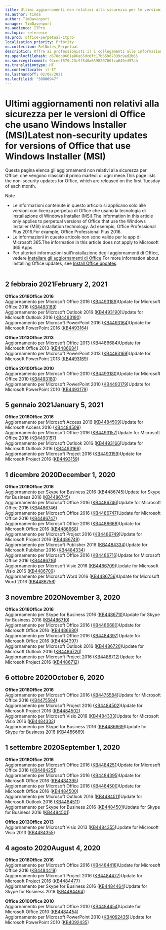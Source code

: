 ```yaml
---
title: Ultimi aggiornamenti non relativi alla sicurezza per le versioni di Office che usano Windows Installer (MSI)
ms.author: timda
author: TimDavenport
manager: TimDavenport
ms.audience: ITPro
ms.topic: reference
ms.prod: office-perpetual-itpro
localization_priority: Priority
ms.collection: RelNotes_Perpetual
description: Offre ai professionisti IT i collegamenti alle informazioni sugli aggiornamenti più recenti non relativi alla sicurezza delle versioni con licenza perpetua di Office 2016, Office 2013 e Office 2010
ms.openlocfilehash: d678db0661a86e65dc8fc17b659d7339c9ad2b65
ms.sourcegitcommit: 94cecf570c23c9f540a659820706fca049ed97ab
ms.translationtype: HT
ms.contentlocale: it-IT
ms.lasthandoff: 02/02/2021
ms.locfileid: "50080947"
---
```

# <a name="latest-non-security-updates-for-versions-of-office-that-use-windows-installer-msi"></a><span data-ttu-id="2e41d-103">Ultimi aggiornamenti non relativi alla sicurezza per le versioni di Office che usano Windows Installer (MSI)</span><span class="sxs-lookup"><span data-stu-id="2e41d-103">Latest non-security updates for versions of Office that use Windows Installer (MSI)</span></span>

<span data-ttu-id="2e41d-104">Questa pagina elenca gli aggiornamenti non relativi alla sicurezza per Office, che vengono rilasciati il primo martedì di ogni mese.</span><span class="sxs-lookup"><span data-stu-id="2e41d-104">This page lists the non-security updates for Office, which are released on the first Tuesday of each month.</span></span>

> [!NOTE]
> - <span data-ttu-id="2e41d-105">Le informazioni contenute in questo articolo si applicano solo alle versioni con licenza perpetua di Office che usano la tecnologia di installazione di Windows Installer (MSI).</span><span class="sxs-lookup"><span data-stu-id="2e41d-105">The information in this article only applies to perpetual versions of Office that use the Windows Installer (MSI) installation technology.</span></span> <span data-ttu-id="2e41d-106">Ad esempio, Office Professional Plus 2016.</span><span class="sxs-lookup"><span data-stu-id="2e41d-106">For example, Office Professional Plus 2016.</span></span>
> - <span data-ttu-id="2e41d-107">Le informazioni in questo articolo non sono valide per le app di Microsoft 365.</span><span class="sxs-lookup"><span data-stu-id="2e41d-107">The information in this article does not apply to Microsoft 365 Apps.</span></span>
> - <span data-ttu-id="2e41d-108">Per ulteriori informazioni sull'installazione degli aggiornamenti di Office, vedere [Installare gli aggiornamenti di Office](https://support.office.com/article/2ab296f3-7f03-43a2-8e50-46de917611c5).</span><span class="sxs-lookup"><span data-stu-id="2e41d-108">For more information about installing Office updates, see [Install Office updates](https://support.office.com/article/2ab296f3-7f03-43a2-8e50-46de917611c5).</span></span>
<br/><br/>

## <a name="february-2-2021"></a><span data-ttu-id="2e41d-109">2 febbraio 2021</span><span class="sxs-lookup"><span data-stu-id="2e41d-109">February 2, 2021</span></span>
<span data-ttu-id="2e41d-110">**Office 2016**</span><span class="sxs-lookup"><span data-stu-id="2e41d-110">**Office 2016**</span></span><br/>
<span data-ttu-id="2e41d-111">Aggiornamento per Microsoft Office 2016 ([KB4493189](https://support.microsoft.com/help/4493189))</span><span class="sxs-lookup"><span data-stu-id="2e41d-111">Update for Microsoft Office 2016 ([KB4493189](https://support.microsoft.com/help/4493189))</span></span> </br> <span data-ttu-id="2e41d-112">Aggiornamento per Microsoft Outlook 2016 ([KB4493190](https://support.microsoft.com/help/4493190))</span><span class="sxs-lookup"><span data-stu-id="2e41d-112">Update for Microsoft Outlook 2016 ([KB4493190](https://support.microsoft.com/help/4493190))</span></span> </br> <span data-ttu-id="2e41d-113">Aggiornamento per Microsoft PowerPoint 2016 ([KB4493164](https://support.microsoft.com/help/4493164))</span><span class="sxs-lookup"><span data-stu-id="2e41d-113">Update for Microsoft PowerPoint 2016 ([KB4493164](https://support.microsoft.com/help/4493164))</span></span> </br> 

<span data-ttu-id="2e41d-114">**Office 2013**</span><span class="sxs-lookup"><span data-stu-id="2e41d-114">**Office 2013**</span></span><br/>
<span data-ttu-id="2e41d-115">Aggiornamento per Microsoft Office 2013 ([KB4486684](https://support.microsoft.com/help/4486684))</span><span class="sxs-lookup"><span data-stu-id="2e41d-115">Update for Microsoft Office 2013 ([KB4486684](https://support.microsoft.com/help/4486684))</span></span> </br>
<span data-ttu-id="2e41d-116">Aggiornamento per Microsoft PowerPoint 2013 ([KB4493169](https://support.microsoft.com/help/4493169))</span><span class="sxs-lookup"><span data-stu-id="2e41d-116">Update for Microsoft PowerPoint 2013 ([KB4493169](https://support.microsoft.com/help/4493169))</span></span> </br>

<span data-ttu-id="2e41d-117">**Office 2010**</span><span class="sxs-lookup"><span data-stu-id="2e41d-117">**Office 2010**</span></span><br/>
<span data-ttu-id="2e41d-118">Aggiornamento per Microsoft Office 2010 ([KB4493180](https://support.microsoft.com/help/4493180))</span><span class="sxs-lookup"><span data-stu-id="2e41d-118">Update for Microsoft Office 2010 ([KB4493180](https://support.microsoft.com/help/4493180))</span></span> </br>
<span data-ttu-id="2e41d-119">Aggiornamento per Microsoft PowerPoint 2010 ([KB4493179](https://support.microsoft.com/help/4493179))</span><span class="sxs-lookup"><span data-stu-id="2e41d-119">Update for Microsoft PowerPoint 2010 ([KB4493179](https://support.microsoft.com/help/4493179))</span></span></br>


## <a name="january-5-2021"></a><span data-ttu-id="2e41d-120">5 gennaio 2021</span><span class="sxs-lookup"><span data-stu-id="2e41d-120">January 5, 2021</span></span>
<span data-ttu-id="2e41d-121">**Office 2016**</span><span class="sxs-lookup"><span data-stu-id="2e41d-121">**Office 2016**</span></span></br>
<span data-ttu-id="2e41d-122">Aggiornamento per Microsoft Access 2016 ([KB4484509](https://support.microsoft.com/help/4484509))</span><span class="sxs-lookup"><span data-stu-id="2e41d-122">Update for Microsoft Access 2016 ([KB4484509](https://support.microsoft.com/help/4484509))</span></span> </br>
<span data-ttu-id="2e41d-123">Aggiornamento per Microsoft Office 2016 ([KB4493157](https://support.microsoft.com/help/4493157))</span><span class="sxs-lookup"><span data-stu-id="2e41d-123">Update for Microsoft Office 2016 ([KB4493157](https://support.microsoft.com/help/4493157))</span></span> </br>
<span data-ttu-id="2e41d-124">Aggiornamento per Microsoft Outlook 2016 ([KB4493166](https://support.microsoft.com/help/4493166))</span><span class="sxs-lookup"><span data-stu-id="2e41d-124">Update for Microsoft Outlook 2016 ([KB4493166](https://support.microsoft.com/help/4493166))</span></span> </br>
<span data-ttu-id="2e41d-125">Aggiornamento per Microsoft Project 2016 ([KB4493159](https://support.microsoft.com/help/4493159))</span><span class="sxs-lookup"><span data-stu-id="2e41d-125">Update for Microsoft Project 2016 ([KB4493159](https://support.microsoft.com/help/4493159))</span></span> </br>


## <a name="december-1-2020"></a><span data-ttu-id="2e41d-126">1 dicembre 2020</span><span class="sxs-lookup"><span data-stu-id="2e41d-126">December 1, 2020</span></span>
<span data-ttu-id="2e41d-127">**Office 2016**</span><span class="sxs-lookup"><span data-stu-id="2e41d-127">**Office 2016**</span></span><br/>
<span data-ttu-id="2e41d-128">Aggiornamento per Skype for Business 2016 ([KB4486745](https://support.microsoft.com/help/4486745))</span><span class="sxs-lookup"><span data-stu-id="2e41d-128">Update for Skype for Business 2016 ([KB4486745](https://support.microsoft.com/help/4486745))</span></span> <br/>
<span data-ttu-id="2e41d-129">Aggiornamento per Microsoft Office 2016 ([KB4486746](https://support.microsoft.com/help/4486746))</span><span class="sxs-lookup"><span data-stu-id="2e41d-129">Update for Microsoft Office 2016 ([KB4486746](https://support.microsoft.com/help/4486746))</span></span> <br/> <span data-ttu-id="2e41d-130">Aggiornamento per Microsoft Office 2016 ([KB4486747](https://support.microsoft.com/help/4486747))</span><span class="sxs-lookup"><span data-stu-id="2e41d-130">Update for Microsoft Office 2016 ([KB4486747](https://support.microsoft.com/help/4486747))</span></span> <br/> <span data-ttu-id="2e41d-131">Aggiornamento per Microsoft Office 2016 ([KB4486668](https://support.microsoft.com/help/4486668))</span><span class="sxs-lookup"><span data-stu-id="2e41d-131">Update for Microsoft Office 2016 ([KB4486668](https://support.microsoft.com/help/4486668))</span></span> <br/>
<span data-ttu-id="2e41d-132">Aggiornamento per Microsoft Project 2016 ([KB4486749](https://support.microsoft.com/help/4486749))</span><span class="sxs-lookup"><span data-stu-id="2e41d-132">Update for Microsoft Project 2016 ([KB4486749](https://support.microsoft.com/help/4486749))</span></span> <br/> <span data-ttu-id="2e41d-133">Aggiornamento per Microsoft Publisher 2016 ([KB4484334](https://support.microsoft.com/help/4484334))</span><span class="sxs-lookup"><span data-stu-id="2e41d-133">Update for Microsoft Publisher 2016 ([KB4484334](https://support.microsoft.com/help/4484334))</span></span> <br/> <span data-ttu-id="2e41d-134">Aggiornamento per Microsoft Office 2016 ([KB4486716](https://support.microsoft.com/help/4486716))</span><span class="sxs-lookup"><span data-stu-id="2e41d-134">Update for Microsoft Office 2016 ([KB4486716](https://support.microsoft.com/help/4486716))</span></span> <br/> <span data-ttu-id="2e41d-135">Aggiornamento per Microsoft Visio 2016 ([KB4486709](https://support.microsoft.com/help/4486709))</span><span class="sxs-lookup"><span data-stu-id="2e41d-135">Update for Microsoft Visio 2016 ([KB4486709](https://support.microsoft.com/help/4486709))</span></span> <br/>
<span data-ttu-id="2e41d-136">Aggiornamento per Microsoft Word 2016 ([KB4486756](https://support.microsoft.com/help/4486756))</span><span class="sxs-lookup"><span data-stu-id="2e41d-136">Update for Microsoft Word 2016 ([KB4486756](https://support.microsoft.com/help/4486756))</span></span> <br/> 


## <a name="november-3-2020"></a><span data-ttu-id="2e41d-137">3 novembre 2020</span><span class="sxs-lookup"><span data-stu-id="2e41d-137">November 3, 2020</span></span>
<span data-ttu-id="2e41d-138">**Office 2016**</span><span class="sxs-lookup"><span data-stu-id="2e41d-138">**Office 2016**</span></span><br/>
<span data-ttu-id="2e41d-139">Aggiornamento per Skype for Business 2016 ([KB4486710](https://support.microsoft.com/help/4486710))</span><span class="sxs-lookup"><span data-stu-id="2e41d-139">Update for Skype for Business 2016 ([KB4486710](https://support.microsoft.com/help/4486710))</span></span> <br/>
<span data-ttu-id="2e41d-140">Aggiornamento per Microsoft Office 2016 ([KB4486680](https://support.microsoft.com/help/4486680))</span><span class="sxs-lookup"><span data-stu-id="2e41d-140">Update for Microsoft Office 2016 ([KB4486680](https://support.microsoft.com/help/4486680))</span></span> <br/>
<span data-ttu-id="2e41d-141">Aggiornamento per Microsoft Office 2016 ([KB4484397](https://support.microsoft.com/help/4484397))</span><span class="sxs-lookup"><span data-stu-id="2e41d-141">Update for Microsoft Office 2016 ([KB4484397](https://support.microsoft.com/help/4484397))</span></span> <br/>
<span data-ttu-id="2e41d-142">Aggiornamento per Microsoft Outlook 2016 ([KB4486720](https://support.microsoft.com/help/4486720))</span><span class="sxs-lookup"><span data-stu-id="2e41d-142">Update for Microsoft Outlook 2016 ([KB4486720](https://support.microsoft.com/help/4486720))</span></span> <br/>
<span data-ttu-id="2e41d-143">Aggiornamento per Microsoft Project 2016 ([KB4486712](https://support.microsoft.com/help/4486712))</span><span class="sxs-lookup"><span data-stu-id="2e41d-143">Update for Microsoft Project 2016 ([KB4486712](https://support.microsoft.com/help/4486712))</span></span> <br/>


## <a name="october-6-2020"></a><span data-ttu-id="2e41d-144">6 ottobre 2020</span><span class="sxs-lookup"><span data-stu-id="2e41d-144">October 6, 2020</span></span>
<span data-ttu-id="2e41d-145">**Office 2016**</span><span class="sxs-lookup"><span data-stu-id="2e41d-145">**Office 2016**</span></span><br/>
<span data-ttu-id="2e41d-146">Aggiornamento per Microsoft Office 2016 ([KB4475584](https://support.microsoft.com/help/4475584))</span><span class="sxs-lookup"><span data-stu-id="2e41d-146">Update for Microsoft Office 2016 ([KB4475584](https://support.microsoft.com/help/4475584))</span></span><br/>
<span data-ttu-id="2e41d-147">Aggiornamento per Microsoft Project 2016 ([KB4484502](https://support.microsoft.com/help/4484502))</span><span class="sxs-lookup"><span data-stu-id="2e41d-147">Update for Microsoft Project 2016 ([KB4484502](https://support.microsoft.com/help/4484502))</span></span><br/>
<span data-ttu-id="2e41d-148">Aggiornamento per Microsoft Visio 2016 ([KB4484333](https://support.microsoft.com/help/4484333))</span><span class="sxs-lookup"><span data-stu-id="2e41d-148">Update for Microsoft Visio 2016 ([KB4484333](https://support.microsoft.com/help/4484333))</span></span><br/>
<span data-ttu-id="2e41d-149">Aggiornamento per Skype for Business 2016 ([KB4486669](https://support.microsoft.com/help/4486669))</span><span class="sxs-lookup"><span data-stu-id="2e41d-149">Update for Skype for Business 2016 ([KB4486669](https://support.microsoft.com/help/4486669))</span></span><br/> 

## <a name="september-1-2020"></a><span data-ttu-id="2e41d-150">1 settembre 2020</span><span class="sxs-lookup"><span data-stu-id="2e41d-150">September 1, 2020</span></span>
<span data-ttu-id="2e41d-151">**Office 2016**</span><span class="sxs-lookup"><span data-stu-id="2e41d-151">**Office 2016**</span></span><br/>
<span data-ttu-id="2e41d-152">Aggiornamento per Microsoft Office 2016 ([KB4484251](https://support.microsoft.com/help/4484251))</span><span class="sxs-lookup"><span data-stu-id="2e41d-152">Update for Microsoft Office 2016 ([KB4484251](https://support.microsoft.com/help/4484251))</span></span><br/>
<span data-ttu-id="2e41d-153">Aggiornamento per Microsoft Office 2016 ([KB4484395](https://support.microsoft.com/help/4484395))</span><span class="sxs-lookup"><span data-stu-id="2e41d-153">Update for Microsoft Office 2016 ([KB4484395](https://support.microsoft.com/help/4484395))</span></span><br/> <span data-ttu-id="2e41d-154">Aggiornamento per Microsoft Office 2016 ([KB4484500](https://support.microsoft.com/help/4484500))</span><span class="sxs-lookup"><span data-stu-id="2e41d-154">Update for Microsoft Office 2016 ([KB4484500](https://support.microsoft.com/help/4484500))</span></span> <br/>
<span data-ttu-id="2e41d-155">Aggiornamento per Microsoft Outlook 2016 ([KB4484511](https://support.microsoft.com/help/4484511))</span><span class="sxs-lookup"><span data-stu-id="2e41d-155">Update for Microsoft Outlook 2016 ([KB4484511](https://support.microsoft.com/help/4484511))</span></span> <br/>
<span data-ttu-id="2e41d-156">Aggiornamento per Skype for Business 2016 ([KB4484501](https://support.microsoft.com/help/4484501))</span><span class="sxs-lookup"><span data-stu-id="2e41d-156">Update for Skype for Business 2016 ([KB4484501](https://support.microsoft.com/help/4484501))</span></span> <br/>

<span data-ttu-id="2e41d-157">**Office 2013**</span><span class="sxs-lookup"><span data-stu-id="2e41d-157">**Office 2013**</span></span><br/>
<span data-ttu-id="2e41d-158">Aggiornamento per Microsoft Visio 2013 ([KB4484355](https://support.microsoft.com/help/4484355))</span><span class="sxs-lookup"><span data-stu-id="2e41d-158">Update for Microsoft Visio 2013 ([KB4484355](https://support.microsoft.com/help/4484355))</span></span><br/>

## <a name="august-4-2020"></a><span data-ttu-id="2e41d-159">4 agosto 2020</span><span class="sxs-lookup"><span data-stu-id="2e41d-159">August 4, 2020</span></span>

<span data-ttu-id="2e41d-160">**Office 2016**</span><span class="sxs-lookup"><span data-stu-id="2e41d-160">**Office 2016**</span></span><br/>
<span data-ttu-id="2e41d-161">Aggiornamento per Microsoft Office 2016 ([KB4484418](https://support.microsoft.com/help/4484418))</span><span class="sxs-lookup"><span data-stu-id="2e41d-161">Update for Microsoft Office 2016 ([KB4484418](https://support.microsoft.com/help/4484418))</span></span><br/> <span data-ttu-id="2e41d-162">Aggiornamento per Microsoft Project 2016 ([KB4484477](https://support.microsoft.com/help/4484477))</span><span class="sxs-lookup"><span data-stu-id="2e41d-162">Update for Microsoft Project 2016 ([KB4484477](https://support.microsoft.com/help/4484477))</span></span><br/>
<span data-ttu-id="2e41d-163">Aggiornamento per Skype for Business 2016 ([KB4484464](https://support.microsoft.com/help/4484464))</span><span class="sxs-lookup"><span data-stu-id="2e41d-163">Update for Skype for Business 2016 ([KB4484464](https://support.microsoft.com/help/4484464))</span></span><br/> 

<span data-ttu-id="2e41d-164">**Office 2010**</span><span class="sxs-lookup"><span data-stu-id="2e41d-164">**Office 2010**</span></span><br/>
<span data-ttu-id="2e41d-165">Aggiornamento per Microsoft Office 2010 ([KB4484454](https://support.microsoft.com/help/4484454))</span><span class="sxs-lookup"><span data-stu-id="2e41d-165">Update for Microsoft Office 2010 ([KB4484454](https://support.microsoft.com/help/4484454))</span></span><br/> <span data-ttu-id="2e41d-166">Aggiornamento per Microsoft PowerPoint 2010 ([KB4092435](https://support.microsoft.com/help/4092435))</span><span class="sxs-lookup"><span data-stu-id="2e41d-166">Update for Microsoft PowerPoint 2010 ([KB4092435](https://support.microsoft.com/help/4092435))</span></span><br/> 

</br>